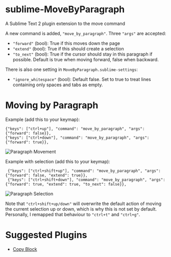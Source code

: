 sublime-MoveByParagraph
==================

A Sublime Text 2 plugin extension to the move command

A new command is added, `"move_by_paragraph"`.  Three `"args"` are accepted:

- `"forward"` (bool): True if this moves down the page
- `"extend"` (bool): True if this should create a selection
- `"to_next"` (bool): True if the cursor should stay in this paragraph if possible.
    Default is true when moving forward, false when backward.

There is also one setting in `MoveByParagraph.sublime-settings`:

- `"ignore_whitespace"` (bool): Default false.
    Set to true to treat lines containing only spaces and tabs as empty.


Moving by Paragraph
===================

Example (add this to your keymap):

    {"keys": ["ctrl+up"], "command": "move_by_paragraph", "args": {"forward": false}},
    {"keys": ["ctrl+down"], "command": "move_by_paragraph", "args": {"forward": true}},

![Paragraph Movement](http://i.imgur.com/E4VlmZO.gif)

Example with selection (add this to your keymap):

     {"keys": ["ctrl+shift+up"], "command": "move_by_paragraph", "args": {"forward": false, "extend": true}},
     {"keys": ["ctrl+shift+down"], "command": "move_by_paragraph", "args": {"forward": true, "extend": true, "to_next": false}},

![Paragraph Selection](http://i.imgur.com/rXK3bcS.gif)

Note that `"ctrl+shift+up/down"` will overwrite the default action of moving
the current selection up or down, which is why this is not set by default.
Personally, I remapped that behaviour to `"ctrl+t"` and `"ctrl+g"`.


Suggested Plugins
==================

- [Copy Block](https://sublime.wbond.net/packages/Copy%20Block)
